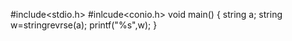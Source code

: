 #include<stdio.h>
#inlcude<conio.h>
void main()
{
  string a;
  string w=stringrevrse(a);
  printf("%s",w);
 }
  
